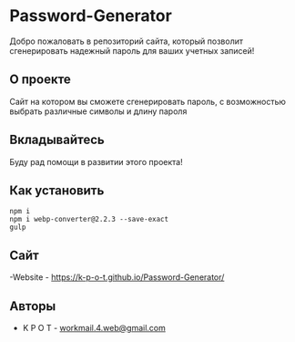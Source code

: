# Password-Generator

Добро пожаловать в репозиторий сайта, который позволит сгенерировать надежный пароль для ваших учетных записей! 


## О проекте

Сайт на котором вы сможете сгенерировать пароль, с возможностью выбрать различные символы и длину пароля


## Вкладывайтесь

Буду рад помощи в развитии этого проекта!


## Как установить

```
npm i
npm i webp-converter@2.2.3 --save-exact
gulp

```


## Сайт

-Website - https://k-p-o-t.github.io/Password-Generator/


## Авторы

- K P O T - workmail.4.web@gmail.com
